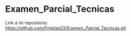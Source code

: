 # Examen_Parcial_Tecnicas

Link a mi repositorio: https://github.com/Fmejias03/Examen_Parcial_Tecnicas.git
